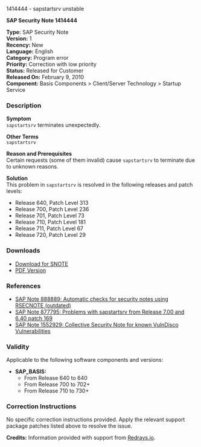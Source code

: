 1414444 - sapstartsrv unstable

**SAP Security Note 1414444**

**Type:** SAP Security Note  
**Version:** 1  
**Recency:** New  
**Language:** English  
**Category:** Program error  
**Priority:** Correction with low priority  
**Status:** Released for Customer  
**Released On:** February 9, 2010  
**Component:** Basis Components > Client/Server Technology > Startup Service

### Description

**Symptom**  
`sapstartsrv` terminates unexpectedly.

**Other Terms**  
`sapstartsrv`

**Reason and Prerequisites**  
Certain requests (some of them invalid) cause `sapstartsrv` to terminate due to unknown reasons.

**Solution**  
This problem in `sapstartsrv` is resolved in the following releases and patch levels:
- Release 640, Patch Level 313
- Release 700, Patch Level 236
- Release 701, Patch Level 73
- Release 710, Patch Level 181
- Release 711, Patch Level 67
- Release 720, Patch Level 29

### Downloads
- [Download for SNOTE](https://notesdownloads.sap.com/note/0040000016938042017)
- [PDF Version](https://userapps.support.sap.com/sap/support/sfm/notes/print/0001414444?language=en-US&token=B91541A5DAC10042F5540C6EDEE696B2)

### References
- [SAP Note 888889: Automatic checks for security notes using RSECNOTE (outdated)](https://me.sap.com/notes/888889)
- [SAP Note 877795: Problems with sapstartsrv from Release 7.00 and 6.40 patch 169](https://me.sap.com/notes/877795)
- [SAP Note 1552929: Collective Security Note for known VulnDisco Vulnerabilities](https://me.sap.com/notes/1552929)

### Validity
Applicable to the following software components and versions:
- **SAP_BASIS:**  
  - From Release 640 to 640  
  - From Release 700 to 702+  
  - From Release 710 to 730+

### Correction Instructions
No specific correction instructions provided. Apply the relevant support package patches listed above to resolve the issue.

**Credits:** Information provided with support from [Redrays.io](https://redrays.io).